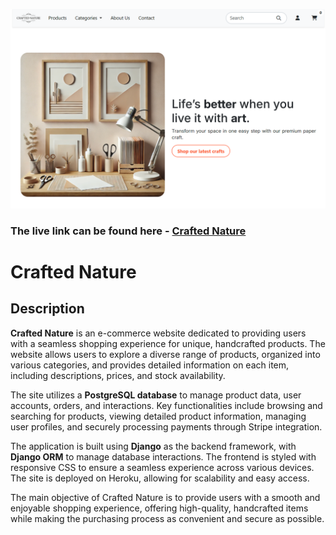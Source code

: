 ![Main Page](./media/documentation/mainpage.png)<br>

### The live link can be found here - [Crafted Nature](https://milestone-project-4-jp-01c67f637dac.herokuapp.com/)


# Crafted Nature

## Description

**Crafted Nature** is an e-commerce website dedicated to providing users with a seamless shopping experience for unique, handcrafted products. The website allows users to explore a diverse range of products, organized into various categories, and provides detailed information on each item, including descriptions, prices, and stock availability.

The site utilizes a **PostgreSQL database** to manage product data, user accounts, orders, and interactions. Key functionalities include browsing and searching for products, viewing detailed product information, managing user profiles, and securely processing payments through Stripe integration.

The application is built using **Django** as the backend framework, with **Django ORM** to manage database interactions. The frontend is styled with responsive CSS to ensure a seamless experience across various devices. The site is deployed on Heroku, allowing for scalability and easy access.

The main objective of Crafted Nature is to provide users with a smooth and enjoyable shopping experience, offering high-quality, handcrafted items while making the purchasing process as convenient and secure as possible.
